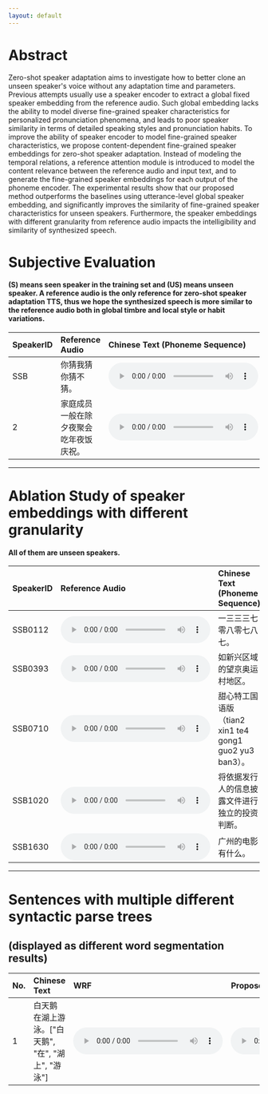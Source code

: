 ```yaml
---
layout: default
---
```

# Abstract

Zero-shot speaker adaptation aims to investigate how to better clone an unseen speaker's voice without any adaptation time and parameters. Previous attempts usually use a speaker encoder to extract a global fixed speaker embedding from the reference audio. Such global embedding lacks the ability to model diverse fine-grained speaker characteristics for personalized pronunciation phenomena, and leads to poor speaker similarity in terms of detailed speaking styles and pronunciation habits. To improve the ability of speaker encoder to model fine-grained speaker characteristics, we propose content-dependent fine-grained speaker embeddings for zero-shot speaker adaptation. Instead of modeling the temporal relations, a reference attention module is introduced to model the content relevance between the reference audio and input text, and to generate the fine-grained speaker embeddings for each output of the phoneme encoder. The experimental results show that our proposed method outperforms the baselines using utterance-level global speaker embedding, and significantly improves the similarity of fine-grained speaker characteristics for unseen speakers. Furthermore, the speaker embeddings with different granularity from reference audio impacts the intelligibility and similarity of synthesized speech.

# Subjective Evaluation
#### (S) means seen speaker in the training set and (US) means unseen speaker. A reference audio is the only reference for zero-shot speaker adaptation TTS, thus we hope the synthesized speech is more similar to the reference audio both in global timbre and local style or habit variations. 
| SpeakerID | Reference Audio | Chinese Text (Phoneme Sequence) | GSE | CLS | CDFSE |
| :---- | :---- | :---- | :---- | :---- | :---- |
| SSB | 你猜我猜你猜不猜。 | <audio controls><source src="./wavs/wrf/wav-batch_7_sentence_0-linear.wav" type="audio/wav">Your browser does not support the audio element.</audio> | <audio controls><source src="./wavs/bnm/wav-batch_7_sentence_0-linear.wav" type="audio/wav">Your browser does not support the audio element.</audio> |
| 2 | 家庭成员一般在除夕夜聚会吃年夜饭庆祝。 | <audio controls><source src="./wavs/wrf/wav-batch_8_sentence_0-linear.wav" type="audio/wav">Your browser does not support the audio element.</audio> | <audio controls><source src="./wavs/bnm/wav-batch_8_sentence_0-linear.wav" type="audio/wav">Your browser does not support the audio element.</audio> |



* * *


# Ablation Study of speaker embeddings with different granularity 
#### All of them are unseen speakers.

| SpeakerID | Reference Audio | Chinese Text (Phoneme Sequence) | CDFSE-1 | CDFSE-4 | CDFSE-16 | CDFSE-64 |
| :---- | :---- | :---- | :---- | :---- | :---- | :---- |
| SSB0112 | <audio controls><source src="./wavs/reference/SSB01120001.wav" type="audio/wav">Your browser does not support the audio element.</audio> | 一三三三七零八零七八七。 | <audio controls><source src="./wavs/cdfse-1/SSB01120002.wav" type="audio/wav">Your browser does not support the audio element.</audio> | <audio controls><source src="./wavs/cdfse-4/SSB01120002.wav" type="audio/wav">Your browser does not support the audio element.</audio> | <audio controls><source src="./wavs/cdfse-16/SSB01120002.wav" type="audio/wav">Your browser does not support the audio element.</audio> | <audio controls><source src="./wavs/cdfse-64/SSB01120002.wav" type="audio/wav">Your browser does not support the audio element.</audio> |
| SSB0393 | <audio controls><source src="./wavs/reference/SSB03930001.wav" type="audio/wav">Your browser does not support the audio element.</audio> | 如新兴区域的望京奥运村地区。 | <audio controls><source src="./wavs/cdfse-1/SSB03930005.wav" type="audio/wav">Your browser does not support the audio element.</audio> | <audio controls><source src="./wavs/cdfse-4/SSB03930005.wav" type="audio/wav">Your browser does not support the audio element.</audio> | <audio controls><source src="./wavs/cdfse-16/SSB013930005.wav" type="audio/wav">Your browser does not support the audio element.</audio> | <audio controls><source src="./wavs/cdfse-64/SSB03930005.wav" type="audio/wav">Your browser does not support the audio element.</audio> |
| SSB0710 | <audio controls><source src="./wavs/reference/SSB07100001.wav" type="audio/wav">Your browser does not support the audio element.</audio> | 甜心特工国语版（tian2 xin1 te4 gong1 guo2 yu3 ban3）。 | <audio controls><source src="./wavs/cdfse-1/SSB07100001.wav" type="audio/wav">Your browser does not support the audio element.</audio> | <audio controls><source src="./wavs/cdfse-4/SSB07100001.wav" type="audio/wav">Your browser does not support the audio element.</audio> | <audio controls><source src="./wavs/cdfse-16/SSB07100001.wav" type="audio/wav">Your browser does not support the audio element.</audio> | <audio controls><source src="./wavs/cdfse-64/SSB07100001.wav" type="audio/wav">Your browser does not support the audio element.</audio> |
| SSB1020 | <audio controls><source src="./wavs/reference/SSB10200001.wav" type="audio/wav">Your browser does not support the audio element.</audio> | 将依据发行人的信息披露文件进行独立的投资判断。 | <audio controls><source src="./wavs/cdfse-1/SSB10200009.wav" type="audio/wav">Your browser does not support the audio element.</audio> | <audio controls><source src="./wavs/cdfse-4/SSB10200009.wav" type="audio/wav">Your browser does not support the audio element.</audio> | <audio controls><source src="./wavs/cdfse-16/SSB010200009.wav" type="audio/wav">Your browser does not support the audio element.</audio> | <audio controls><source src="./wavs/cdfse-64/SSB10200009.wav" type="audio/wav">Your browser does not support the audio element.</audio> |
| SSB1630 | <audio controls><source src="./wavs/reference/SSB16300375.wav" type="audio/wav">Your browser does not support the audio element.</audio> | 广州的电影有什么。 | <audio controls><source src="./wavs/cdfse-1/SSB16300008.wav" type="audio/wav">Your browser does not support the audio element.</audio> | <audio controls><source src="./wavs/cdfse-4/SSB16300008.wav" type="audio/wav">Your browser does not support the audio element.</audio> | <audio controls><source src="./wavs/cdfse-16/SSB016300008.wav" type="audio/wav">Your browser does not support the audio element.</audio> | <audio controls><source src="./wavs/cdfse-64/SSB16300008.wav" type="audio/wav">Your browser does not support the audio element.</audio> |

* * *


# Sentences with multiple different syntactic parse trees 
## (displayed as different word segmentation results)


| No. | Chinese Text | WRF | Proposed |
| :---- | :---- | :---- | :---- |
| 1 | 白天鹅 在湖上游泳。["白天鹅", "在", "湖上", "游泳"] | <audio controls><source src="./wavs/wrf/wav-batch_59_sentence_0-linear.wav" type="audio/wav">Your browser does not support the audio element.</audio> | <audio controls><source src="./wavs/bnm/wav-batch_59_sentence_0-linear.wav" type="audio/wav">Your browser does not support the audio element.</audio> |

